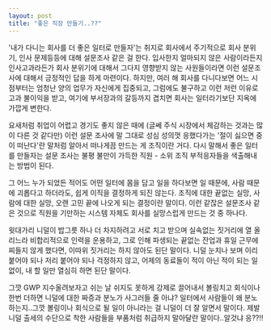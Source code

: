 ```yaml
---
layout: post
title: "좋은 직장 만들기..??"
---
```


'내가 다니는 회사를 더 좋은 일터로 만들자'는 취지로 회사에서 주기적으로 회사 분위기, 인사 문제등등에 대해 설문조사 같은 걸 한다. 입사한지 얼마되지 않은 사람이라든지 인사고과라든가 회사 분위기에 대해서 그다지 영향받지 않는 사원들이라면 이런 설문조사에 대해서 긍정적인 답을 하게 마련이다. 하지만, 여러 해 회사를 다니다보면 어느 시점부터는 엄청난 양의 업무가 자신에게 집중되고, 그럼에도 불구하고 이런 저런 이유로 고과 불이익을 받고, 여기에 부서장과의 갈등까지 겹치면 회사는 일터라기보단 지옥에 가깝게 변한다. 

요새처럼 취업이 어렵고 경기도 좋지 않은 때에 (글쎄 주식 시장에서 체감하는 것과는 많이 다른 것 같다만) 이런 설문 조사에 말 그대로 성심 성의껏 응했다가는 '절이 싫으면 중이 떠난다'란 말처럼 알아서 떠나게끔 만드는 게 조직이란 거다. 다시 말해서 좋은 일터를 만들자는 설문 조사는 불평 불만이 가득한 직원 - 소위 조직 부적응자들을 색출해내는 방법이 된다.

그 어느 누가 되었든 적어도 어떤 일터에 몸을 담고 일을 하다보면 일 때문에, 사람 때문에 괴롭다고 하더라도, 쉽게 이직을 결정하게 되진 않는다. 조직에 대한 끝없는 실망, 사람에 대한 실망, 오랜 고민 끝에 나오게 되는 결정이란 말이다. 이런 같잖은 설문조사 같은 것으로 직원을 기만하는 시스템 자체도 회사를 실망스럽게 만드는 것 중 하나다. 

윗대가리 니덜이 밥그릇 하나 더 차지하려고 서로 치고 받으며 실속없는 짓거리에 열 올리느라 비합리적으로 인력을 운용하고, 그로 인해 파생되는 끝없는 잔업과 휴일 근무에 찌들지 않게 했다면, 이따위 짓거리는 하지 않아도 된단 말이다. 니덜 눈치나 보며 이리 붙어야 되나 저리 붙어야 되나 걱정하지 않고, 어제의 동료들이 적이 아닌 적이 되는 일 없이, 내 할 일만 열심히 하면 된단 말이다. 

그깟 GWP 지수올려보자고 쉬는 날 쉬지도 못하게 강제로 끌어내서 볼링치고 회식이나 한번 더하면 니덜에 대한 짜증과 분노가 사그러들 줄 아냐? 일터에서 사람들이 왜 분노하는지..그깟 볼링이나 회식으로 될 일이 아니라는 걸 니덜이 더 잘 알면서 말이다. 제발 니덜 출세의 수단으로 착한 사람들을 부품처럼 취급하지 말아달란 말이다..알것냐 응??!!


